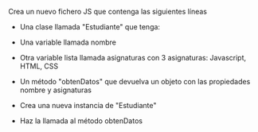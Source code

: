 Crea un nuevo fichero JS que contenga las siguientes líneas

* Una clase llamada "Estudiante" que tenga:

* Una variable llamada nombre

* Otra variable lista llamada asignaturas con 3 asignaturas: Javascript, HTML, CSS

* Un método "obtenDatos" que devuelva un objeto con las propiedades nombre y asignaturas

* Crea una nueva instancia de "Estudiante"

* Haz la llamada al método obtenDatos